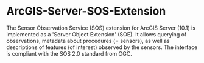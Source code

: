 ArcGIS-Server-SOS-Extension
===========================

The Sensor Observation Service (SOS) extension for ArcGIS Server (10.1) is implemented as a 'Server Object Extension' (SOE). It allows querying of observations, metadata about procedures (= sensors), as well as descriptions of features (of interest) observed by the sensors. The interface is compliant with the SOS 2.0 standard from OGC.